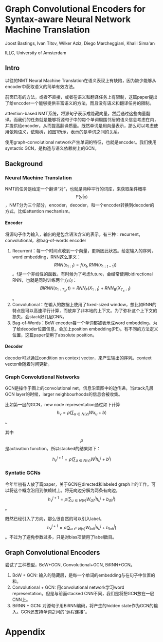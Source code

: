 # Graph Convolutional Encoders for Syntax-aware Neural Network Machine Translation

Joost Bastings, Ivan Titov, Wilker Aziz, Diego Marcheggiani, Khalil Sima'an

ILLC, University of Amsterdam

## Intro

以往的NMT Neural Machine Translation在语义表现上有缺陷，因为缺少能够从encoder中获取语义的简单有效方法。

前面已有的方法，或者不直接，或者在语义和翻译任务上有限制，这篇paper提出了给encoder一个能够提供丰富语义的方法，而且没有语义和翻译任务的限制。

attention-based NMT系统，将源句子表示成隐藏向量，然后通过这些向量翻译。而我们的任务就是能够将源句子中的每个单词周围邻居的语义信息考虑在内，并提供给encoder，从而提高翻译质量。既然单词是用向量表示，那么可以考虑使用依赖语义，依赖树，如图1所示，表示的是单词之间的关系。

使用graph-convolutional network产生单词的特征，也就是encoder。我们使用syntactic GCN，是构造与语义依赖树上的GCN。

## Background

### Neural Machine Translation

NMT的任务是给定一个翻译“对”，也就是两种平行的词库，来获取条件概率$$P(y|x)$$，NMT分为三个部分，encoder，decoder，和一个encoder转换到decoder的方式，比如attention mechanism。

#### Encoder

将源句子作为输入，输出的是包含语法含义的表示。有三种：recurrent，convolutional，和bag-of-words encoder

1. Recurrent：每一个时间点收到一个向量，更新因此状态。给定输入的序列，word embedding，RNN这么定义：$$RNN(x_{1:t}) = f(x_t, RNN(x_{1:t-1}))$$。f是一个非线性的函数。有时候为了考虑future，会经常使用bidirectional RNN，也就是同时训练两个方向：$$BIRNN(x_{1:T_x},t) =  RNN_F(X_{1:t}) + RNN_B(X_{T_x:t}) $$。
2. Convolutional：在输入的数据上使用了fixed-sized window，想比如RNN的特点是可以高速平行计算，而放弃了非本地的上下文。为了弥补这个上下文的损失，会stack好几层CNN。
3. Bag-of-Words：BoW encoder每一个单词都被表示成word embedding。为了给decoder位置信息，会加上position embedding(PE)。有不同的方法定义位置，这篇paper使用了absolute position。

#### Decoder

decoder可以通过condition on context vector，来产生输出的序列。context vector会随着时间更新。

### Graph Convolutional Networks

GCN是操作于图上的convolutional net，信息沿着图中的边传递。当stack几层GCN layer的时候，larger neighbourhoods的信息会被收集。

比如第一层的GCN，new node representation通过如下计算 $$h_v = \rho ( \sum_{u \in N(v)} W x_u + b )$$。

其中$$\rho$$是activation function。所以stacked的结果如下：

$$h_v^{j+1} = \rho ( \sum_{u \in N(v)} W^j h_u^j + b^j )$$

### Syntatic GCNs

今年年初有人放了篇paper，关于GCN在directed和labeled graph上的工作。可以将这个概念沿用到依赖树上。将无向边分解为两条有向边，$$h_v^{j+1} = \rho ( \sum_{u \in N(v)} W_{dir}^j h_u^j + b_{dir}^j )$$。

既然已经引入了方向，那么很自然的可以引入label。$$h_v^{j+1} = \rho ( \sum_{u \in N(v)} W_{lab}^j h_u^j + b_{lab}^j )$$。不过为了避免参数过多，只是对bias项使用了label数目。

## Graph Convolutional Encoders

尝试了三种模型，BoW+GCN, Convolutional+GCN, BiRNN+GCN。

1. BoW + GCN: 输入的隐藏层，是每一个单词的embedding与在句子中位置的和。
2. Convolutional + GCN: 用convolutional network学习word representation。但是与前面stacked CNN不同，我们是将把GCN放在一层CNN上。
3. BiRNN + GCN: 对源句子用BiRNN编码，将产生的hidden state作为GCN的输入。GCN还支持单词之间的“远程连接”。

# Appendix